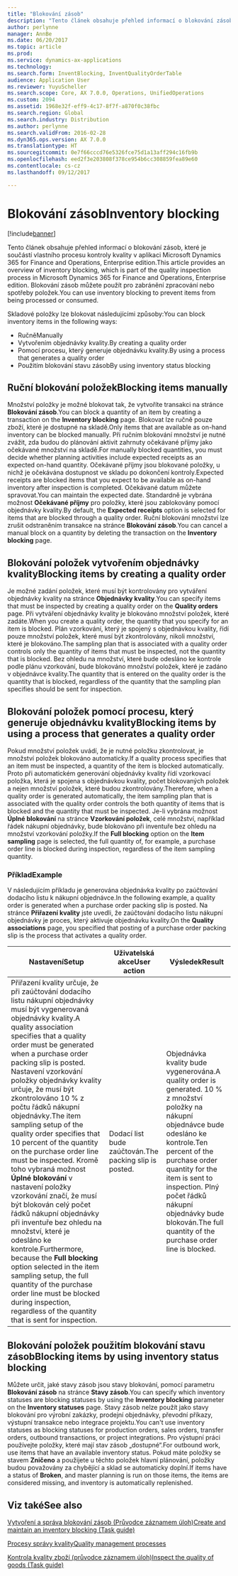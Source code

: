 ```yaml
---
title: "Blokování zásob"
description: "Tento článek obsahuje přehled informací o blokování zásob, které je součástí vlastního procesu kontroly kvality v aplikaci Microsoft Dynamics 365 for Finance and Operations, Enterprise edition. Blokování zásob můžete použít pro zabránění zpracování nebo spotřeby položek."
author: perlynne
manager: AnnBe
ms.date: 06/20/2017
ms.topic: article
ms.prod: 
ms.service: dynamics-ax-applications
ms.technology: 
ms.search.form: InventBlocking, InventQualityOrderTable
audience: Application User
ms.reviewer: YuyuScheller
ms.search.scope: Core, AX 7.0.0, Operations, UnifiedOperations
ms.custom: 2094
ms.assetid: 1968e32f-eff9-4c17-8f7f-a870f0c38fbc
ms.search.region: Global
ms.search.industry: Distribution
ms.author: perlynne
ms.search.validFrom: 2016-02-28
ms.dyn365.ops.version: AX 7.0.0
ms.translationtype: HT
ms.sourcegitcommit: 0e7f66cccd76e5326fce75d1a13aff294c16fb9b
ms.openlocfilehash: eed2f3e203808f378ce954b6cc308859fea89e60
ms.contentlocale: cs-cz
ms.lasthandoff: 09/12/2017

---
```


# <a name="inventory-blocking"></a><span data-ttu-id="ba4e4-104">Blokování zásob</span><span class="sxs-lookup"><span data-stu-id="ba4e4-104">Inventory blocking</span></span>

[!include[banner](../includes/banner.md)]


<span data-ttu-id="ba4e4-105">Tento článek obsahuje přehled informací o blokování zásob, které je součástí vlastního procesu kontroly kvality v aplikaci Microsoft Dynamics 365 for Finance and Operations, Enterprise edition.</span><span class="sxs-lookup"><span data-stu-id="ba4e4-105">This article provides an overview of inventory blocking, which is part of the quality inspection process in Microsoft Dynamics 365 for Finance and Operations, Enterprise edition.</span></span> <span data-ttu-id="ba4e4-106">Blokování zásob můžete použít pro zabránění zpracování nebo spotřeby položek.</span><span class="sxs-lookup"><span data-stu-id="ba4e4-106">You can use inventory blocking to prevent items from being processed or consumed.</span></span>

<span data-ttu-id="ba4e4-107">Skladové položky lze blokovat následujícími způsoby:</span><span class="sxs-lookup"><span data-stu-id="ba4e4-107">You can block inventory items in the following ways:</span></span>
-   <span data-ttu-id="ba4e4-108">Ručně</span><span class="sxs-lookup"><span data-stu-id="ba4e4-108">Manually</span></span>
-   <span data-ttu-id="ba4e4-109">Vytvořením objednávky kvality.</span><span class="sxs-lookup"><span data-stu-id="ba4e4-109">By creating a quality order</span></span>
-   <span data-ttu-id="ba4e4-110">Pomocí procesu, který generuje objednávku kvality.</span><span class="sxs-lookup"><span data-stu-id="ba4e4-110">By using a process that generates a quality order</span></span>
-   <span data-ttu-id="ba4e4-111">Použitím blokování stavu zásob</span><span class="sxs-lookup"><span data-stu-id="ba4e4-111">By using inventory status blocking</span></span>

## <a name="blocking-items-manually"></a><span data-ttu-id="ba4e4-112">Ruční blokování položek</span><span class="sxs-lookup"><span data-stu-id="ba4e4-112">Blocking items manually</span></span>
<span data-ttu-id="ba4e4-113">Množství položky je možné blokovat tak, že vytvoříte transakci na stránce **Blokování zásob**.</span><span class="sxs-lookup"><span data-stu-id="ba4e4-113">You can block a quantity of an item by creating a transaction on the **Inventory blocking** page.</span></span> <span data-ttu-id="ba4e4-114">Blokovat lze ručně pouze zboží, které je dostupné na skladě.</span><span class="sxs-lookup"><span data-stu-id="ba4e4-114">Only items that are available as on-hand inventory can be blocked manually.</span></span> <span data-ttu-id="ba4e4-115">Při ručním blokování množství je nutné zvážit, zda budou do plánování aktivit zahrnuty očekávané příjmy jako očekávané množství na skladě.</span><span class="sxs-lookup"><span data-stu-id="ba4e4-115">For manually blocked quantities, you must decide whether planning activities include expected receipts as an expected on-hand quantity.</span></span> <span data-ttu-id="ba4e4-116">Očekávané příjmy jsou blokované položky, u nichž je očekávána dostupnost ve skladu po dokončení kontroly.</span><span class="sxs-lookup"><span data-stu-id="ba4e4-116">Expected receipts are blocked items that you expect to be available as on-hand inventory after inspection is completed.</span></span> <span data-ttu-id="ba4e4-117">Očekávané datum můžete spravovat.</span><span class="sxs-lookup"><span data-stu-id="ba4e4-117">You can maintain the expected date.</span></span> <span data-ttu-id="ba4e4-118">Standardně je vybrána možnost **Očekávané příjmy** pro položky, které jsou zablokovány pomocí objednávky kvality.</span><span class="sxs-lookup"><span data-stu-id="ba4e4-118">By default, the **Expected receipts** option is selected for items that are blocked through a quality order.</span></span> <span data-ttu-id="ba4e4-119">Ruční blokování množství lze zrušit odstraněním transakce na stránce **Blokování zásob**.</span><span class="sxs-lookup"><span data-stu-id="ba4e4-119">You can cancel a manual block on a quantity by deleting the transaction on the **Inventory blocking** page.</span></span>

## <a name="blocking-items-by-creating-a-quality-order"></a><span data-ttu-id="ba4e4-120">Blokování položek vytvořením objednávky kvality</span><span class="sxs-lookup"><span data-stu-id="ba4e4-120">Blocking items by creating a quality order</span></span>
<span data-ttu-id="ba4e4-121">Je možné zadání položek, které musí být kontrolovány pro vytváření objednávky kvality na stránce **Objednávky kvality**.</span><span class="sxs-lookup"><span data-stu-id="ba4e4-121">You can specify items that must be inspected by creating a quality order on the **Quality orders** page.</span></span> <span data-ttu-id="ba4e4-122">Při vytváření objednávky kvality je blokováno množství položek, které zadáte.</span><span class="sxs-lookup"><span data-stu-id="ba4e4-122">When you create a quality order, the quantity that you specify for an item is blocked.</span></span> <span data-ttu-id="ba4e4-123">Plán vzorkování, který je spojený s objednávkou kvality, řídí pouze množství položek, které musí být zkontrolovány, nikoli množství, které je blokováno.</span><span class="sxs-lookup"><span data-stu-id="ba4e4-123">The sampling plan that is associated with a quality order controls only the quantity of items that must be inspected, not the quantity that is blocked.</span></span> <span data-ttu-id="ba4e4-124">Bez ohledu na množství, které bude odesláno ke kontrole podle plánu vzorkování, bude blokováno množství položek, které je zadáno v objednávce kvality.</span><span class="sxs-lookup"><span data-stu-id="ba4e4-124">The quantity that is entered on the quality order is the quantity that is blocked, regardless of the quantity that the sampling plan specifies should be sent for inspection.</span></span>

## <a name="blocking-items-by-using-a-process-that-generates-a-quality-order"></a><span data-ttu-id="ba4e4-125">Blokování položek pomocí procesu, který generuje objednávku kvality</span><span class="sxs-lookup"><span data-stu-id="ba4e4-125">Blocking items by using a process that generates a quality order</span></span>
<span data-ttu-id="ba4e4-126">Pokud množství položek uvádí, že je nutné položku zkontrolovat, je množství položek blokováno automaticky.</span><span class="sxs-lookup"><span data-stu-id="ba4e4-126">If a quality process specifies that an item must be inspected, a quantity of the item is blocked automatically.</span></span> <span data-ttu-id="ba4e4-127">Proto při automatickém generování objednávky kvality řídí vzorkovací položka, která je spojena s objednávkou kvality, počet blokovaných položek a nejen množství položek, které budou zkontrolovány.</span><span class="sxs-lookup"><span data-stu-id="ba4e4-127">Therefore, when a quality order is generated automatically, the item sampling plan that is associated with the quality order controls the both quantity of items that is blocked and the quantity that must be inspected.</span></span> <span data-ttu-id="ba4e4-128">Je-li vybrána možnost **Úplné blokování** na stránce **Vzorkování položek**, celé množství, například řádek nákupní objednávky, bude blokováno při inventuře bez ohledu na množství vzorkování položky.</span><span class="sxs-lookup"><span data-stu-id="ba4e4-128">If the **Full blocking** option on the **Item sampling** page is selected, the full quantity of, for example, a purchase order line is blocked during inspection, regardless of the item sampling quantity.</span></span>
### <a name="example"></a><span data-ttu-id="ba4e4-129">Příklad</span><span class="sxs-lookup"><span data-stu-id="ba4e4-129">Example</span></span>

<span data-ttu-id="ba4e4-130">V následujícím příkladu je generována objednávka kvality po zaúčtování dodacího listu k nákupní objednávce.</span><span class="sxs-lookup"><span data-stu-id="ba4e4-130">In the following example, a quality order is generated when a purchase order packing slip is posted.</span></span> <span data-ttu-id="ba4e4-131">Na stránce **Přiřazení kvality** jste uvedli, že zaúčtování dodacího listu nákupní objednávky je proces, který aktivuje objednávku kvality.</span><span class="sxs-lookup"><span data-stu-id="ba4e4-131">On the **Quality associations** page, you specified that posting of a purchase order packing slip is the process that activates a quality order.</span></span>

|<span data-ttu-id="ba4e4-132">Nastavení</span><span class="sxs-lookup"><span data-stu-id="ba4e4-132">Setup</span></span>                                                                     |<span data-ttu-id="ba4e4-133">Uživatelská akce</span><span class="sxs-lookup"><span data-stu-id="ba4e4-133">User action</span></span>                 |<span data-ttu-id="ba4e4-134">Výsledek</span><span class="sxs-lookup"><span data-stu-id="ba4e4-134">Result</span></span>             |
|--------------------------------------------------------------------------|----------------------------|-------------------|
| <span data-ttu-id="ba4e4-135">Přiřazení kvality určuje, že při zaúčtování dodacího listu nákupní objednávky musí být vygenerovaná objednávky kvality.</span><span class="sxs-lookup"><span data-stu-id="ba4e4-135">A quality association specifies that a quality order must be generated when a purchase order packing slip is posted.</span></span> <span data-ttu-id="ba4e4-136">Nastavení vzorkování položky objednávky kvality určuje, že musí být zkontrolováno 10 % z počtu řádků nákupní objednávky.</span><span class="sxs-lookup"><span data-stu-id="ba4e4-136">The item sampling setup of the quality order specifies that 10 percent of the quantity on the purchase order line must be inspected.</span></span> <span data-ttu-id="ba4e4-137">Kromě toho vybraná možnost **Úplné blokování** v nastavení položky vzorkování značí, že musí být blokován celý počet řádků nákupní objednávky při inventuře bez ohledu na množství, které je odesláno ke kontrole.</span><span class="sxs-lookup"><span data-stu-id="ba4e4-137">Furthermore, because the **Full blocking** option selected in the item sampling setup, the full quantity of the purchase order line must be blocked during inspection, regardless of the quantity that is sent for inspection.</span></span> | <span data-ttu-id="ba4e4-138">Dodací list bude zaúčtován.</span><span class="sxs-lookup"><span data-stu-id="ba4e4-138">The packing slip is posted.</span></span> | <span data-ttu-id="ba4e4-139">Objednávka kvality bude vygenerována.</span><span class="sxs-lookup"><span data-stu-id="ba4e4-139">A quality order is generated.</span></span> <span data-ttu-id="ba4e4-140">10 % z množství položky na nákupní objednávce bude odesláno ke kontrole.</span><span class="sxs-lookup"><span data-stu-id="ba4e4-140">Ten percent of the purchase order quantity for the item is sent to inspection.</span></span> <span data-ttu-id="ba4e4-141">Plný počet řádků nákupní objednávky bude blokován.</span><span class="sxs-lookup"><span data-stu-id="ba4e4-141">The full quantity of the purchase order line is blocked.</span></span> |

## <a name="blocking-items-by-using-inventory-status-blocking"></a><span data-ttu-id="ba4e4-142">Blokování položek použitím blokování stavu zásob</span><span class="sxs-lookup"><span data-stu-id="ba4e4-142">Blocking items by using inventory status blocking</span></span>
<span data-ttu-id="ba4e4-143">Můžete určit, jaké stavy zásob jsou stavy blokování, pomocí parametru **Blokování zásob** na stránce **Stavy zásob**.</span><span class="sxs-lookup"><span data-stu-id="ba4e4-143">You can specify which inventory statuses are blocking statuses by using the **Inventory blocking** parameter on the **Inventory statuses** page.</span></span> <span data-ttu-id="ba4e4-144"> Stavy zásob nelze použít jako stavy blokování pro výrobní zakázky, prodejní objednávky, převodní příkazy, výstupní transakce nebo integrace projektu.</span><span class="sxs-lookup"><span data-stu-id="ba4e4-144">You can't use inventory statuses as blocking statuses for production orders, sales orders, transfer orders, outbound transactions, or project integrations.</span></span> <span data-ttu-id="ba4e4-145">Pro výstupní práci používejte položky, které mají stav zásob „dostupné“.</span><span class="sxs-lookup"><span data-stu-id="ba4e4-145">For outbound work, use items that have an available inventory status.</span></span> <span data-ttu-id="ba4e4-146">Pokud máte položky se stavem **Zničeno** a použijete u těchto položek hlavní plánování, položky budou považovány za chybějící a sklad se automaticky doplní.</span><span class="sxs-lookup"><span data-stu-id="ba4e4-146">If items have a status of **Broken**, and master planning is run on those items, the items are considered missing, and inventory is automatically replenished.</span></span>



<a name="see-also"></a><span data-ttu-id="ba4e4-147">Viz také</span><span class="sxs-lookup"><span data-stu-id="ba4e4-147">See also</span></span>
--------

[<span data-ttu-id="ba4e4-148">Vytvoření a správa blokování zásob (Průvodce záznamem úloh)</span><span class="sxs-lookup"><span data-stu-id="ba4e4-148">Create and maintain an inventory blocking (Task guide)</span></span>](/dynamics365/unified-operations/supply-chain/inventory/tasks/create-maintain-inventory-blocking)

[<span data-ttu-id="ba4e4-149">Procesy správy kvality</span><span class="sxs-lookup"><span data-stu-id="ba4e4-149">Quality management processes</span></span>](quality-management-processes.md)

[<span data-ttu-id="ba4e4-150">Kontrola kvality zboží (průvodce záznamem úloh)</span><span class="sxs-lookup"><span data-stu-id="ba4e4-150">Inspect the quality of goods (Task guide)</span></span>](/dynamics365/unified-operations/supply-chain/inventory/tasks/inspect-quality-goods)

